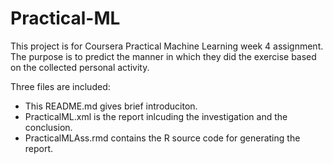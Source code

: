 # Practical-ML

This project is for Coursera Practical Machine Learning week 4 assignment. The purpose is to predict the manner in which they did the exercise based on the collected personal activity.

Three files are included:

- This README.md gives brief introduciton.
- PracticalML.xml is the report inlcuding the investigation and the conclusion.
- PracticalMLAss.rmd contains the R source code for generating the report.
